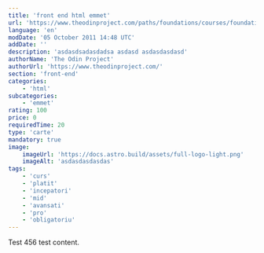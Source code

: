 ```yaml
---
title: 'front end html emmet'
url: 'https://www.theodinproject.com/paths/foundations/courses/foundations/lessons/how-does-the-web-work'
language: 'en'
modDate: '05 October 2011 14:48 UTC'
addDate: ''
description: 'asdasdsadasdadsa asdasd asdasdasdasd'
authorName: 'The Odin Project'
authorUrl: 'https://www.theodinproject.com/'
section: 'front-end'
categories:
    - 'html'
subcategories:
    - 'emmet'
rating: 100
price: 0
requiredTime: 20
type: 'carte'
mandatory: true
image:
    imageUrl: 'https://docs.astro.build/assets/full-logo-light.png'
    imageAlt: 'asdasdasdasdas'
tags:
    - 'curs'
    - 'platit'
    - 'incepatori'
    - 'mid'
    - 'avansati'
    - 'pro'
    - 'obligatoriu'
---
```


Test 456 test content.
